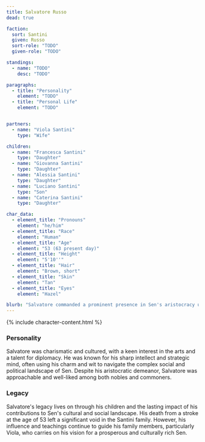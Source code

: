 ```yaml
---
title: Salvatore Russo
dead: true

faction:
  sort: Santini
  given: Russo
  sort-role: "TODO"
  given-role: "TODO"

standings:
  - name: "TODO"
    desc: "TODO"

paragraphs:
  - title: "Personality"
    element: "TODO"
  - title: "Personal Life"
    element: "TODO"


partners:
  - name: "Viola Santini"
    type: "Wife"

children:
  - name: "Francesca Santini"
    type: "Daughter"
  - name: "Giovanna Santini"
    type: "Daughter"
  - name: "Alessia Santini"
    type: "Daughter"
  - name: "Luciano Santini"
    type: "Son"
  - name: "Caterina Santini"
    type: "Daughter"

char_data:
  - element_title: "Pronouns"
    element: "he/him"
  - element_title: "Race"
    element: "Human"
  - element_title: "Age"
    element: "53 (63 present day)"
  - element_title: "Height"
    element: "5'10''"
  - element_title: "Hair"
    element: "Brown, short"
  - element_title: "Skin"
    element: "Tan"
  - element_title: "Eyes"
    element: "Hazel"

blurb: "Salvatore commanded a prominent presence in Sen's aristocracy until his passing nearly a decade ago. He was a respected figure in Sen's social circles, known for his contributions to the city's cultural endeavors."
---
```


{% include character-content.html %}

### Personality
Salvatore was charismatic and cultured, with a keen interest in the arts and a talent for diplomacy. He was known for his sharp intellect and strategic mind, often using his charm and wit to navigate the complex social and political landscape of Sen. Despite his aristocratic demeanor, Salvatore was approachable and well-liked among both nobles and commoners.

### Legacy
Salvatore's legacy lives on through his children and the lasting impact of his contributions to Sen's cultural and social landscape. His death from a stroke at the age of 53 left a significant void in the Santini family. However, his influence and teachings continue to guide his family members, particularly Viola, who carries on his vision for a prosperous and culturally rich Sen.
